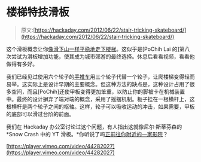 # 楼梯特技滑板

> 原文:[https://hackaday.com/2012/06/22/stair-tricking-skateboard/](https://hackaday.com/2012/06/22/stair-tricking-skateboard/)

这个滑板概念让你[像滑下山一样平稳地走下楼梯](http://pochihlai.com/2012/06/18/stair-rover-2/)。这似乎是[PoChih Lai 的]第八次尝试为滑板增加功能，使其成为城市郊游的最终选择。休息后看看视频，看看他做得有多好。

我们已经见过使用六个轮子的[手推车](http://www.handtrucksrus.com/crashdetail.aspx?id=929&cx=gp)用三个轮子代替一个轮子，让爬楼梯变得轻而易举。这实际上是设计早期的主要概念。但这种方法的缺点是，这种设计占用了很多空间，而且[PoChih]还使甲板变得更加笨重，以防止你的脚被卡在机械装置中。最终的设计摒弃了端对端的概念，采用了摇摆机制。板子挂在一根横杆上，这根横杆是两个轮子之间的枢轴。这样，轮子可以吸收运动的冲击，如果需要，甲板的底部可以滑过台阶的前面。

我们在 Hackaday 办公室讨论过这个问题，有人指出这就像尼尔·斯蒂芬森的 *Snow Crash 中的 YT 滑板。*你听说了吗[正前往你附近的一家影院](http://www.slashfilm.com/attack-block-director-joe-cornish-set-adapt-neal-stephenson-snow-crash/)？

[https://player.vimeo.com/video/44282027](https://player.vimeo.com/video/44282027)